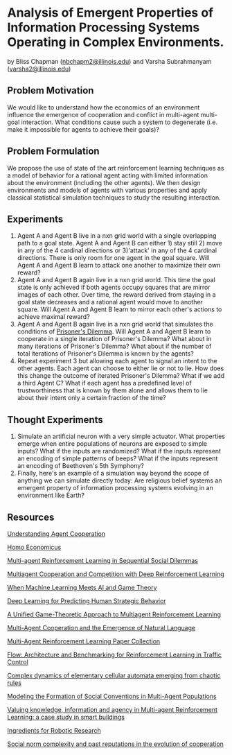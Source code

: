 # Analysis of Emergent Properties of Information Processing Systems Operating in Complex Environments.
by Bliss Chapman (nbchapm2@illinois.edu) and Varsha Subrahmanyam (varsha2@illinois.edu)

## Problem Motivation
We would like to understand how the economics of an environment influence the emergence of cooperation and conflict in multi-agent multi-goal interaction.  What conditions cause such a system to degenerate (i.e. make it impossible for agents to achieve their goals)?

## Problem Formulation
We propose the use of state of the art reinforcement learning techniques as a model of behavior for a rational agent acting with limited information about the environment (including the other agents).  We then design environments and models of agents with various properties and apply classical statistical simulation techniques to study the resulting interaction.

## Experiments
1) Agent A and Agent B live in a nxn grid world with a single overlapping path to a goal state.  Agent A and Agent B can either 1) stay still 2) move in any of the 4 cardinal directions or 3)'attack' in any of the 4 cardinal directions.  There is only room for one agent in the goal square.  Will Agent A and Agent B learn to attack one another to maximize their own reward?
2) Agent A and Agent B again live in a nxn grid world.  This time the goal state is only achieved if both agents occupy squares that are mirror images of each other.  Over time, the reward derived from staying in a goal state decreases and a rational agent would move to another square.  Will Agent A and Agent B learn to mirror each other's actions to achieve maximal reward?
3) Agent A and Agent B again live in a nxn grid world that simulates the conditions of [Prisoner's Dilemma](https://en.wikipedia.org/wiki/Prisoner%27s_dilemma).  Will Agent A and Agent B learn to cooperate in a single iteration of Prisoner's Dilemma?  What about in many iterations of Prisoner's Dilemma?  What about if the number of total iterations of Prisoner's Dilemma is known by the agents?
4) Repeat experiment 3 but allowing each agent to signal an intent to the other agents.  Each agent can choose to either lie or not to lie.  How does this change the outcome of iterated Prisoner's Dilemma?  What if we add a third Agent C?  What if each agent has a predefined level of trustworthiness that is known by them alone and allows them to lie about their intent only a certain fraction of the time?

## Thought Experiments
1) Simulate an artificial neuron with a very simple actuator.  What properties emerge when entire populations of neurons are exposed to simple inputs?  What if the inputs are randomized?  What if the inputs represent an encoding of simple patterns of beeps?  What if the inputs represent an encoding of Beethoven's 5th Symphony?
2) Finally, here's an example of a simulation way beyond the scope of anything we can simulate directly today: Are religious belief systems an emergent property of information processing systems evolving in an environment like Earth?

## Resources
[Understanding Agent Cooperation](https://deepmind.com/blog/understanding-agent-cooperation/)

[Homo Economicus](https://en.wikipedia.org/wiki/Homo_economicus)

[Multi-agent Reinforcement Learning in Sequential Social Dilemmas](https://storage.googleapis.com/deepmind-media/papers/multi-agent-rl-in-ssd.pdf)

[Multiagent Cooperation and Competition with Deep Reinforcement Learning](https://arxiv.org/pdf/1511.08779.pdf)

[When Machine Learning Meets AI and Game Theory](http://cs229.stanford.edu/proj2012/AgrawalJaiswal-WhenMachineLearningMeetsAIandGameTheory.pdf)

[Deep Learning for Predicting Human Strategic Behavior](http://www.cs.ubc.ca/~jasonhar/GameNet-NIPS-2016.pdf)

[A Unified Game-Theoretic Approach to Multiagent Reinforcement Learning](https://arxiv.org/pdf/1711.00832.pdf)

[Multi-Agent Cooperation and the Emergence of Natural Language](https://openreview.net/pdf?id=Hk8N3Sclg)

[Multi-Agent Reinforcement Learning Paper Collection](https://github.com/LantaoYu/MARL-Papers#learning-to-communicate)

[Flow: Architecture and Benchmarking for Reinforcement Learning in Traffic Control](https://arxiv.org/abs/1710.05465)

[Complex dynamics of elementary cellular automata emerging from chaotic rules](https://arxiv.org/abs/1203.6074)

[Modeling the Formation of Social Conventions in Multi-Agent Populations](https://arxiv.org/abs/1802.06108)

[Valuing knowledge, information and agency in Multi-agent Reinforcement Learning: a case study in smart buildings](https://arxiv.org/abs/1803.03491)

[Ingredients for Robotic Research](https://blog.openai.com/ingredients-for-robotics-research/)

[Social norm complexity and past reputations in the evolution of cooperation](https://www.nature.com/articles/nature25763)
 
